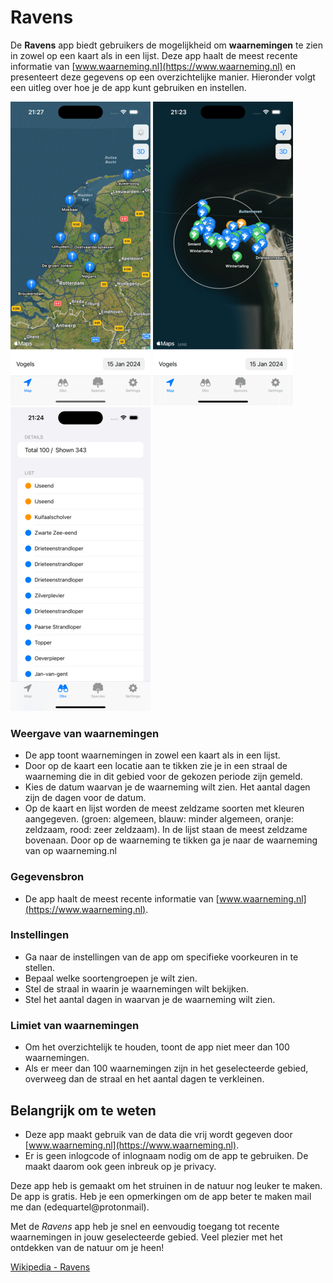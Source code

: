 # Ravens

De **Ravens** app biedt gebruikers de mogelijkheid om **waarnemingen** te zien in zowel op een kaart als in een lijst. Deze app haalt de meest recente informatie van [www.waarneming.nl](https://www.waarneming.nl) en presenteert deze gegevens op een overzichtelijke manier. Hieronder volgt een uitleg over hoe je de app kunt gebruiken en instellen.

![map](./images/nl.png)
![map](./images/map.png)
![map](./images/list.png)

### Weergave van waarnemingen
- De app toont waarnemingen in zowel een kaart als in een lijst.
- Door op de kaart een locatie aan te tikken zie je in een straal de waarneming die in dit gebied voor de gekozen periode zijn gemeld.
- Kies de datum waarvan je de waarneming wilt zien. Het aantal dagen zijn de dagen voor de datum.
- Op de kaart en lijst worden de meest zeldzame soorten met kleuren aangegeven. (groen: algemeen, blauw: minder algemeen, oranje: zeldzaam, rood: zeer zeldzaam). In de lijst staan de meest zeldzame bovenaan. Door op de waarneming te tikken ga je naar de waarneming van op waarneming.nl
        
### Gegevensbron
- De app haalt de meest recente informatie van [www.waarneming.nl](https://www.waarneming.nl).

### Instellingen
- Ga naar de instellingen van de app om specifieke voorkeuren in te stellen.
- Bepaal welke soortengroepen je wilt zien.
- Stel de straal in waarin je waarnemingen wilt bekijken.
- Stel het aantal dagen in waarvan je de waarneming wilt zien.


### Limiet van waarnemingen
- Om het overzichtelijk te houden, toont de app niet meer dan 100 waarnemingen.
- Als er meer dan 100 waarnemingen zijn in het geselecteerde gebied, overweeg dan de straal en het aantal dagen te verkleinen.
      

## Belangrijk om te weten
- Deze app maakt gebruik van de data die vrij wordt gegeven door [www.waarneming.nl](https://www.waarneming.nl).
- Er is geen inlogcode of inlognaam nodig om de app te gebruiken. De maakt daarom ook geen inbreuk op je privacy.
      
Deze app heb is gemaakt om het struinen in de natuur nog leuker te maken. De app is gratis. Heb je een opmerkingen om de app beter te maken mail me dan (edequartel@protonmail).

Met de *Ravens* app heb je snel en eenvoudig toegang tot recente waarnemingen in jouw geselecteerde gebied. Veel plezier met het ontdekken van de natuur om je heen!

[Wikipedia - Ravens](https://en.wikipedia.org/wiki/Huginn_and_Muninn)


